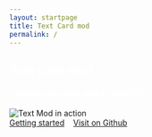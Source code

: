 ```yaml
---
layout: startpage
title: Text Card mod
permalink: /
---
```

<div class="text-center">
<h2 class="display-1 mt-0 mt-md-5 pb-4 shadow" style="color: white;"> Text Card mod</h2>
<h4 class="shadow" style="color: white;"> Visualize your text data in Spotfire®</h4>
<p></p>
<img src="{{ site.baseurl }}/assets/images/startpage2.png" class="rounded shadow-new" alt="Text Mod in action">
<div class="pt-3 lead">
<div class="mx-auto">
<a class="btn btn-info" href="{{ site.baseurl }}/getting-started">Getting started<i class="fas fa-arrow-alt-circle-right ml-2"></i></a>&nbsp;&nbsp;&nbsp;&nbsp;<a class="btn btn-warning" href="https://github.com/hajke-gu/text-mod">Visit on Github<i class="fab fa-github ml-2 "></i></a>
</div></div>
</div>


